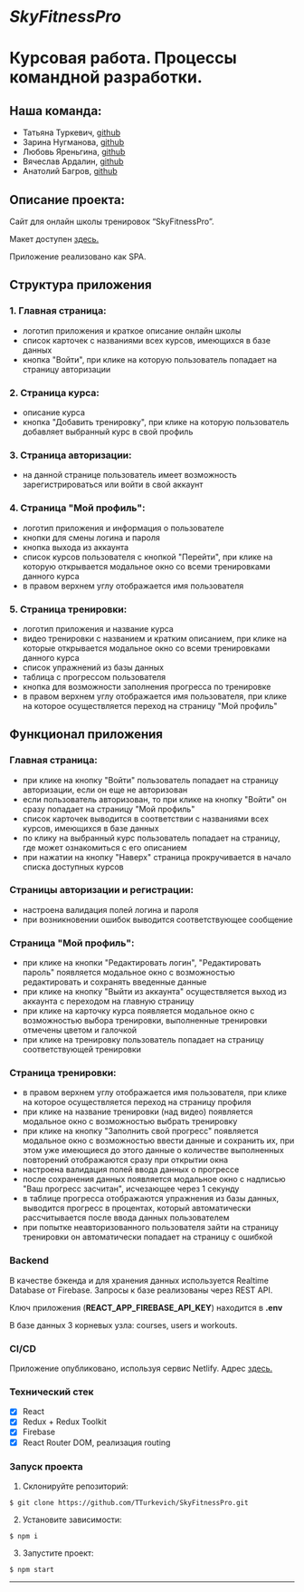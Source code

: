 # **_SkyFitnessPro_**

# Курсовая работа. Процессы командной разработки.

## Наша команда:

-   Татьяна Туркевич, [github](https://github.com/TTurkevich)
-   Зарина Нугманова, [github](https://github.com/KittySaur)
-   Любовь Яреньгина, [github](https://github.com/Yarengina)
-   Вячеслав Ардалин, [github](https://github.com/santaCruz96)
-   Анатолий Багров, [github](https://github.com/BagrovAnatoli)

## Описание проекта:

Сайт для онлайн школы тренировок “SkyFitnessPro”.

Макет доступен [здесь.](https://www.figma.com/file/QoOmLM2WGbES23xQeDCCYi/%D0%A1%D0%B0%D0%B9%D1%82-%D0%BE%D0%BD%D0%BB%D0%B0%D0%B9%D0%BD-%D1%82%D1%80%D0%B5%D0%BD%D0%B8%D1%80%D0%BE%D0%B2%D0%BE%D0%BA?node-id=0%3A1)

Приложение реализовано как SPA.

## Структура приложения

### 1. Главная страница:

-   логотип приложения и краткое описание онлайн школы
-   список карточек с названиями всех курсов, имеющихся в базе данных
-   кнопка "Войти", при клике на которую пользователь попадает на страницу авторизации

### 2. Страница курса:

-   описание курса
-   кнопка "Добавить тренировку", при клике на которую пользователь добавляет выбранный курс в свой профиль

### 3. Страница авторизации:

-   на данной странице пользователь имеет возможность зарегистрироваться или войти в свой аккаунт

### 4. Страница "Мой профиль":

-   логотип приложения и информация о пользователе
-   кнопки для смены логина и пароля
-   кнопка выхода из аккаунта
-   список курсов пользователя с кнопкой "Перейти", при клике на которую открывается модальное окно со всеми тренировками данного курса
-   в правом верхнем углу отображается имя пользователя

### 5. Страница тренировки:

-   логотип приложения и название курса
-   видео тренировки с названием и кратким описанием, при клике на которые открывается модальное окно со всеми тренировками данного курса
-   список упражнений из базы данных
-   таблица с прогрессом пользователя
-   кнопка для возможности заполнения прогресса по тренировке
-   в правом верхнем углу отображается имя пользователя, при клике на которое осуществляется переход на страницу "Мой профиль"

## Функционал приложения

### Главная страница:

-   при клике на кнопку "Войти" пользователь попадает на страницу авторизации, если он еще не авторизован
-   если пользователь авторизован, то при клике на кнопку "Войти" он сразу попадает на страницу "Мой профиль"
-   список карточек выводится в соответствии с названиями всех курсов, имеющихся в базе данных
-   по клику на выбранный курс пользователь попадает на страницу, где может ознакомиться с его описанием
-   при нажатии на кнопку "Наверх" страница прокручивается в начало списка доступных курсов

### Cтраницы авторизации и регистрации:

-   настроена валидация полей логина и пароля
-   при возникновении ошибок выводится соответствующее сообщение

### Страница "Мой профиль":

-   при клике на кнопки "Редактировать логин", "Редактировать пароль" появляется модальное окно с возможностью редактировать и сохранять введенные данные
-   при клике на кнопку "Выйти из аккаунта" осуществляется выход из аккаунта с переходом на главную страницу
-   при клике на карточку курса появляется модальное окно с возможностью выбора тренировки, выполненные тренировки отмечены цветом и галочкой
-   при клике на тренировку пользователь попадает на страницу соответствующей тренировки

### Страница тренировки:

-   в правом верхнем углу отображается имя пользователя, при клике на которое осуществляется переход на страницу профиля
-   при клике на название тренировки (над видео) появляется модальное окно с возможностью выбрать тренировку
-   при клике на кнопку "Заполнить свой прогресс" появляется модальное окно с возможностью ввести данные и сохранить их, при этом уже имеющиеся до этого данные о количестве выполненных повторений отображаются сразу при открытии окна
-   настроена валидация полей ввода данных о прогрессе
-   после сохранения данных появляется модальное окно с надписью "Ваш прогресс засчитан", исчезающее через 1 секунду
-   в таблице прогресса отображаются упражнения из базы данных, выводится прогресс в процентах, который автоматически рассчитывается после ввода данных пользователем
-   при попытке неавторизованного пользователя зайти на страницу тренировки он автоматически попадает на страницу c ошибкой

### Backend

В качестве бэкенда и для хранения данных используется Realtime Database от Firebase.
Запросы к базе реализованы через REST API.

Ключ приложения (**REACT_APP_FIREBASE_API_KEY**) находится в **.env**

В базе данных 3 корневых узла: courses, users и workouts.

### CI/CD

Приложение опубликовано, используя сервис Netlify. Адрес [здесь.](https://skyfitnesspro.netlify.app/)

### Технический стек

- [x] React
- [x] Redux + Redux Toolkit
- [x] Firebase
- [x] React Router DOM, реализация routing

### Запуск проекта

1. Склонируйте репозиторий:

```
$ git clone https://github.com/TTurkevich/SkyFitnessPro.git
```

2. Установите зависимости:

```
$ npm i
```

3. Запустите проект:

```
$ npm start
```

----